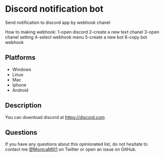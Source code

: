 # Discord notification bot
Send notification to discord app by webhook chanel

How to making webhook:
1-open discord
2-create a new text chanel
3-open chanel setting
4-select webhook menu
5-create a new bot
6-copy bot webhook

## Platforms

- Windows
- Linux
- Mac
- Iphone
- Android


## Description

You can download discord at https://discord.com

## Questions

If you have any questions about this opinionated list, do not hesitate to contact me [@MonicaMl01](https://twitter.com/MonicaMl01) on Twitter or open an issue on GitHub.